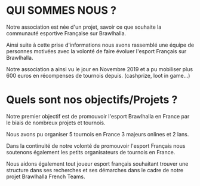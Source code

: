 # QUI SOMMES NOUS ?

Notre association est née d'un projet, savoir ce que souhaite la communauté esportive Française sur Brawlhalla.

Ainsi suite à cette prise d'informations nous avons rassemblé une équipe de personnes motivées avec la volonté de faire évoluer l'esport Français sur Brawlhalla.

Notre association a ainsi vu le jour en Novembre 2019 et a pu mobiliser plus 600 euros en récompenses de tournois depuis. (cashprize, loot in game...)

# Quels sont nos objectifs/Projets ?

Notre premier objectif est de promouvoir l'esport Brawlhalla en France par le biais de nombreux projets et tournois.

Nous avons pu organiser 5 tournois en France 3 majeurs onlines et 2 lans.

Dans la continuité de notre volonté de promouvoir l'esport Français nous soutenons également les petits organisateurs de tournois en France.

Nous aidons également tout joueur esport français souhaitant trouver une structure dans ses recherches et ses démarches dans le cadre de notre projet Brawlhalla French Teams.
